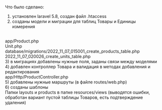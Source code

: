 Что было сделано: 

1) установлен laravel 5.8, создан файл .htaccess
   <br>
2) созданы модели и миграции для таблиц Товары и Единицы измерения
<br>
app/Product.php
<br>
Unit.php
<br>
database/migrations/2022_11_07_015001_create_products_table.php
   <br>
2022_11_07_020026_create_units_table.php
   <br>
3) в миграциях добавлены нужные поля, заданы связи между моделями
   <br>
4) добавлен контроллер Товара и валидация в методах добавления и редактирования
   <br>
   app/Http/ProductController.php
   <br>
5) добавлены нужные маршруты (в файле routes/web.php)
   <br>
6) созданы шаблоны
   <br>
Папки layouts и products в папке resources/views
(выводятся ошибки, обработан вариант пустой таблицы Товаров, есть подтверждение удаления)
